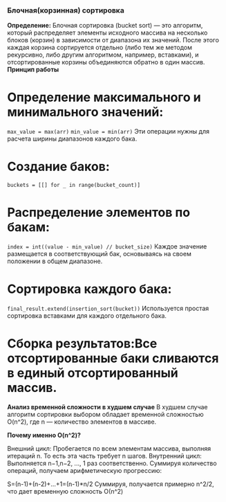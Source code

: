 ### Блочная(корзинная) сортировка
**Определение:** Блочная сортировка (bucket sort) — это алгоритм, который распределяет
элементы исходного массива на несколько блоков (корзин) в зависимости от диапазона их
значений. После этого каждая корзина сортируется отдельно (либо тем же методом
рекурсивно, либо другим алгоритмом, например, вставками), и отсортированные корзины
объединяются обратно в один массив.
**Принцип работы**
# Определение максимального и минимального значений:
`max_value = max(arr)`
`min_value = min(arr)`
Эти операции нужны для расчета ширины диапазонов каждого бака.
# Создание баков:
`buckets = [[] for _ in range(bucket_count)]`
# Распределение элементов по бакам:
`index = int((value - min_value) // bucket_size)`
Каждое значение размещается в соответствующий бак, основываясь на своем положении в общем диапазоне.
# Сортировка каждого бака:
`final_result.extend(insertion_sort(bucket))`
Используется простая сортировка вставками для каждого отдельного бака.
# Сборка результатов:Все отсортированные баки сливаются в единый отсортированный массив.

**Анализ временной сложности в худшем случае**
В худшем случае алгоритм сортировки выбором обладает временной сложностью 
O(n^2), где n — количество элементов в массиве.

**Почему именно O(n^2)?**

Внешний цикл: Пробегается по всем элементам массива, выполняя итераций n.
То есть эта часть требует n шагов.
Внутренний цикл: Выполняется 
n−1,n−2, ..., 1 раз соответственно. Суммируя количество операций, получаем арифметическую прогрессию:  

S=(n-1)+(n-2)+...+1=(n-1)*n/2
Суммируя, получается примерно n^2/2, что дает временную сложность О(n^2)

